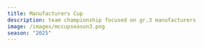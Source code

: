 ```yaml
---
title: Manufacturers Cup
description: team championship focused on gr.3 manufacturers
image: /images/mccupseason3.png
season: "2025"
---
```


